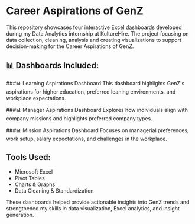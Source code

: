 # Career Aspirations of GenZ
This repository showcases four interactive Excel dashboards developed during my Data Analytics internship at KultureHire. The project focusing on data collection, cleaning, analysis and creating visualizations to support decision-making for the Career Aspirations of GenZ.

## 📊 Dashboards Included:

###📊 Learning Aspirations Dashboard
This dashboard highlights GenZ's aspirations for higher education, preferred leaning environments, and workplace expectations.

###📊 Manager Aspirations Dashboard
Explores how individuals align with company missions and highlights preferred company types.

###📊 Mission Aspirations Dashboard
Focuses on managerial preferences, work setup, salary expectations, and challenges in the workplace.

## Tools Used:
- Microsoft Excel
- Pivot Tables
- Charts & Graphs
- Data Cleaning & Standardization

These dashboards helped provide actionable insights into GenZ trends and strengthened my skills in data visualization, Excel analytics, and insight generation.
